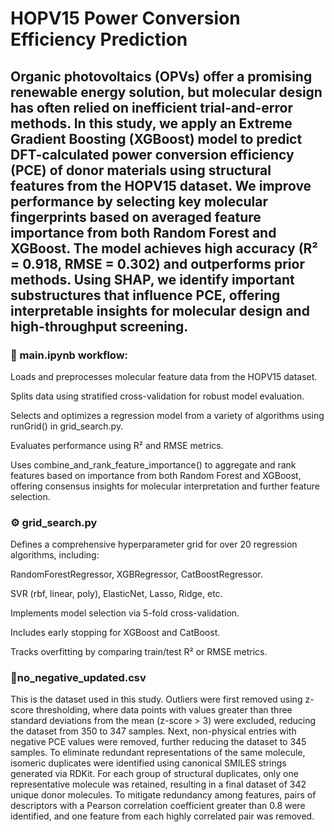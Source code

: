 # HOPV15 Power Conversion Efficiency Prediction
## Organic photovoltaics (OPVs) offer a promising renewable energy solution, but molecular design has often relied on inefficient trial-and-error methods. In this study, we apply an Extreme Gradient Boosting (XGBoost) model to predict DFT-calculated power conversion efficiency (PCE) of donor materials using structural features from the HOPV15 dataset. We improve performance by selecting key molecular fingerprints based on averaged feature importance from both Random Forest and XGBoost. The model achieves high accuracy (R² = 0.918, RMSE = 0.302) and outperforms prior methods. Using SHAP, we identify important substructures that influence PCE, offering interpretable insights for molecular design and high-throughput screening.

### 🚀 main.ipynb workflow:
Loads and preprocesses molecular feature data from the HOPV15 dataset.

Splits data using stratified cross-validation for robust model evaluation.

Selects and optimizes a regression model from a variety of algorithms using runGrid() in grid_search.py.

Evaluates performance using R² and RMSE metrics.

Uses combine_and_rank_feature_importance() to aggregate and rank features based on importance from both Random Forest and XGBoost, offering consensus insights for molecular interpretation and further feature selection.

### ⚙️ grid_search.py
Defines a comprehensive hyperparameter grid for over 20 regression algorithms, including:

RandomForestRegressor, XGBRegressor, CatBoostRegressor.

SVR (rbf, linear, poly), ElasticNet, Lasso, Ridge, etc.

Implements model selection via 5-fold cross-validation.

Includes early stopping for XGBoost and CatBoost.

Tracks overfitting by comparing train/test R² or RMSE metrics.

### 📄no_negative_updated.csv
This is the dataset used in this study. Outliers were first removed using z-score thresholding, where data points with values greater than three standard deviations from the mean (z-score > 3) were excluded, reducing the dataset from 350 to 347 samples. Next, non-physical entries with negative PCE values were removed, further reducing the dataset to 345 samples. To eliminate redundant representations of the same molecule, isomeric duplicates were identified using canonical SMILES strings generated via RDKit. For each group of structural duplicates, only one representative molecule was retained, resulting in a final dataset of 342 unique donor molecules. To mitigate redundancy among features, pairs of descriptors with a Pearson correlation coefficient greater than 0.8 were identified, and one feature from each highly correlated pair was removed.

